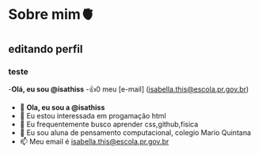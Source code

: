 # Sobre mim🫀

## editando perfil
### teste

-**Olá, eu sou @isathiss**
-:+1:0 meu [e-mail] (isabella.this@escola.pr.gov.br)

- 👋 **Ola, eu sou a @isathiss**
- 👀 Eu estou interessada em progamação html
- 🌱 Eu frequentemente busco aprender css,github,fisica
- 💞️ Eu sou aluna de pensamento computacional, colegio Mario Quintana 
- 📫 Meu email é isabella.this@escola.pr.gov.br 

<!---
isathiss/isathiss is a ✨ special ✨ repository because its `README.md` (this file) appears on your GitHub profile.
You can click the Preview link to take a look at your changes.
--->
